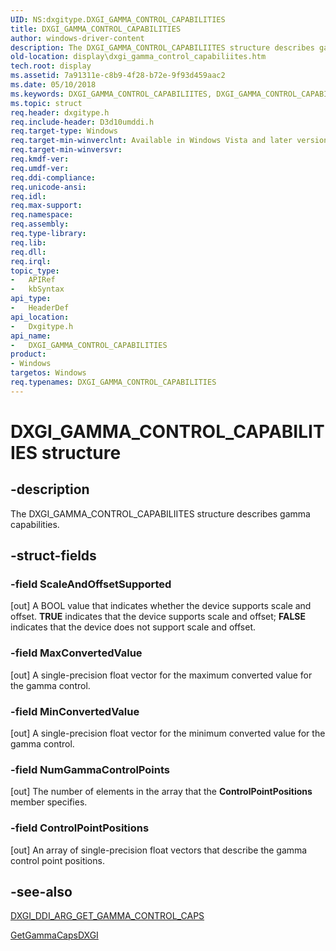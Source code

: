 ```yaml
---
UID: NS:dxgitype.DXGI_GAMMA_CONTROL_CAPABILITIES
title: DXGI_GAMMA_CONTROL_CAPABILITIES
author: windows-driver-content
description: The DXGI_GAMMA_CONTROL_CAPABILIITES structure describes gamma capabilities.
old-location: display\dxgi_gamma_control_capabiliites.htm
tech.root: display
ms.assetid: 7a91311e-c8b9-4f28-b72e-9f93d459aac2
ms.date: 05/10/2018
ms.keywords: DXGI_GAMMA_CONTROL_CAPABILIITES, DXGI_GAMMA_CONTROL_CAPABILIITES structure [Display Devices], DXGI_GAMMA_CONTROL_CAPABILITIES, DXGI_GAMMA_CONTROL_CAPABILITIES structure [Display Devices], UMDisplayDriver_Dx10param_Structs_002eb4f0-081a-43df-a307-e979017daf6f.xml, display.dxgi_gamma_control_capabiliites, dxgitype/DXGI_GAMMA_CONTROL_CAPABILIITES
ms.topic: struct
req.header: dxgitype.h
req.include-header: D3d10umddi.h
req.target-type: Windows
req.target-min-winverclnt: Available in Windows Vista and later versions of the Windows operating systems.
req.target-min-winversvr: 
req.kmdf-ver: 
req.umdf-ver: 
req.ddi-compliance: 
req.unicode-ansi: 
req.idl: 
req.max-support: 
req.namespace: 
req.assembly: 
req.type-library: 
req.lib: 
req.dll: 
req.irql: 
topic_type:
-	APIRef
-	kbSyntax
api_type:
-	HeaderDef
api_location:
-	Dxgitype.h
api_name:
-	DXGI_GAMMA_CONTROL_CAPABILITIES
product:
- Windows
targetos: Windows
req.typenames: DXGI_GAMMA_CONTROL_CAPABILITIES
---
```


# DXGI_GAMMA_CONTROL_CAPABILITIES structure


## -description


The DXGI_GAMMA_CONTROL_CAPABILIITES structure describes gamma capabilities. 


## -struct-fields




### -field ScaleAndOffsetSupported

[out] A BOOL value that indicates whether the device supports scale and offset. <b>TRUE</b> indicates that the device supports scale and offset; <b>FALSE</b> indicates that the device does not support scale and offset. 


### -field MaxConvertedValue

[out] A single-precision float vector for the maximum converted value for the gamma control. 


### -field MinConvertedValue

[out] A single-precision float vector for the minimum converted value for the gamma control. 


### -field NumGammaControlPoints

[out] The number of elements in the array that the <b>ControlPointPositions</b> member specifies. 


### -field ControlPointPositions

[out] An array of single-precision float vectors that describe the gamma control point positions. 


## -see-also




<a href="https://msdn.microsoft.com/library/windows/hardware/ff557455">DXGI_DDI_ARG_GET_GAMMA_CONTROL_CAPS</a>



<a href="https://msdn.microsoft.com/library/windows/hardware/ff566790">GetGammaCapsDXGI</a>
 

 

